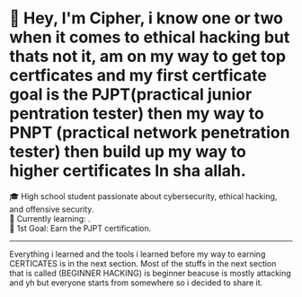 # 👋 Hey, I'm Cipher, i know one or two when it comes to ethical hacking but thats not it, am on my way to get top certficates and my first certficate goal is the PJPT(practical junior pentration tester) then my way to PNPT (practical network penetration tester) then build up my way to higher certificates In sha allah.

🎓 High school student passionate about cybersecurity, ethical hacking, and offensive security.  
🔐 Currently learning: .  
🎯 1st Goal: Earn the PJPT certification.

---
Everything i learned and the tools i learned before my way to earning CERTICATES is in the next section.
Most of the stuffs in the next section that is called (BEGINNER HACKING) is beginner beacuse is mostly attacking and yh but everyone starts from somewhere so i decided to
share it.
